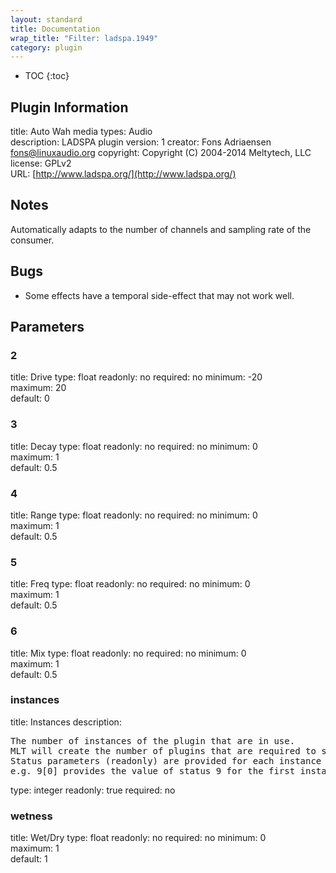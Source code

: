 ```yaml
---
layout: standard
title: Documentation
wrap_title: "Filter: ladspa.1949"
category: plugin
---
```

* TOC
{:toc}

## Plugin Information

title: Auto Wah
media types:
Audio  
description: LADSPA plugin
version: 1
creator: Fons Adriaensen <fons@linuxaudio.org>
copyright: Copyright (C) 2004-2014 Meltytech, LLC  
license: GPLv2  
URL: [http://www.ladspa.org/](http://www.ladspa.org/)  

## Notes

Automatically adapts to the number of channels and sampling rate of the consumer.

## Bugs

* Some effects have a temporal side-effect that may not work well.


## Parameters

### 2

title: Drive  type: float
readonly: no
required: no
minimum: -20  
maximum: 20  
default: 0  

### 3

title: Decay  type: float
readonly: no
required: no
minimum: 0  
maximum: 1  
default: 0.5  

### 4

title: Range  type: float
readonly: no
required: no
minimum: 0  
maximum: 1  
default: 0.5  

### 5

title: Freq  type: float
readonly: no
required: no
minimum: 0  
maximum: 1  
default: 0.5  

### 6

title: Mix  type: float
readonly: no
required: no
minimum: 0  
maximum: 1  
default: 0.5  

### instances

title: Instances  description:
<pre>
The number of instances of the plugin that are in use.
MLT will create the number of plugins that are required to support the number of audio channels.
Status parameters (readonly) are provided for each instance and are accessed by specifying the instance number after the identifier (starting at zero).
e.g. 9[0] provides the value of status 9 for the first instance.
</pre>
type: integer
readonly: true
required: no

### wetness

title: Wet/Dry  type: float
readonly: no
required: no
minimum: 0  
maximum: 1  
default: 1  

